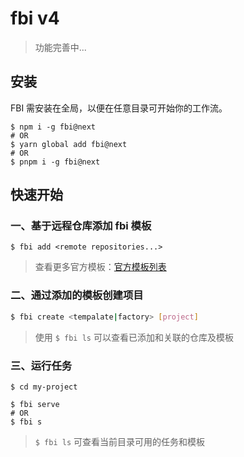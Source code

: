 # fbi v4

> 功能完善中...

## 安装

FBI 需安装在全局，以便在任意目录可开始你的工作流。

```shell
$ npm i -g fbi@next
# OR
$ yarn global add fbi@next
# OR
$ pnpm i -g fbi@next
```

## 快速开始

### 一、基于远程仓库添加 fbi 模板

```
$ fbi add <remote repositories...>
```

> 查看更多官方模板：[官方模板列表](/pages/4x/more.md)

### 二、通过添加的模板创建项目

```bash
$ fbi create <tempalate|factory> [project]
```

> 使用 `$ fbi ls` 可以查看已添加和关联的仓库及模板

### 三、运行任务

```shell
$ cd my-project

$ fbi serve
# OR
$ fbi s
```

> `$ fbi ls` 可查看当前目录可用的任务和模板
